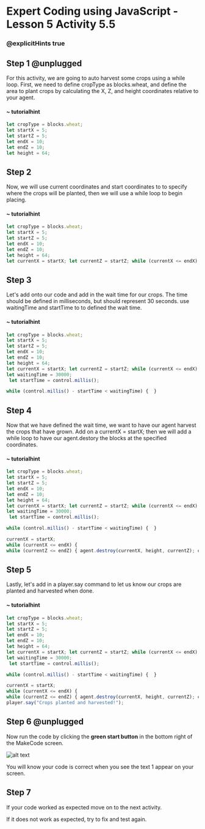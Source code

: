 
# Expert Coding using JavaScript - Lesson 5 Activity 5.5
### @explicitHints true

  

## Step 1 @unplugged

For this activity, we are going to auto harvest some crops using a while loop. First, we need to define cropType as blocks.wheat, and define the area to plant crops by calculating the X, Z, and height coordinates relative to your agent.

#### ~ tutorialhint

```javascript
let cropType = blocks.wheat;
let startX = 5;
let startZ = 5;
let endX = 10;
let endZ = 10;
let height = 64;
```



## Step 2

Now, we will use current coordinates and start coordinates to to specify where the crops will be planted, then we will use a while loop to begin placing.

#### ~ tutorialhint

```javascript
let cropType = blocks.wheat;
let startX = 5;
let startZ = 5;
let endX = 10;
let endZ = 10;
let height = 64;
let currentX = startX; let currentZ = startZ; while (currentX <= endX) { while (currentZ <= endZ) { agent.setSlot(1); agent.place(currentX, height, currentZ); currentZ++; } currentX++; currentZ = startZ; }
```

## Step 3

Let's add onto our code and add in the wait time for our crops. The time should be defined in milliseconds, but should represent 30 seconds. use waitingTime and startTime to to defined the wait time.

#### ~ tutorialhint

```javascript
let cropType = blocks.wheat;
let startX = 5;
let startZ = 5;
let endX = 10;
let endZ = 10;
let height = 64;
let currentX = startX; let currentZ = startZ; while (currentX <= endX) { while (currentZ <= endZ) { agent.setSlot(1); agent.place(currentX, height, currentZ); currentZ++; } currentX++; currentZ = startZ; }
let waitingTime = 30000; 
 let startTime = control.millis(); 

while (control.millis() - startTime < waitingTime) {  }


```

## Step 4

Now that we have defined the wait time, we want to have our agent harvest the crops that have grown. Add on a currentX = startX; then we will add a while loop to have our agent.destory the blocks at the specified coordinates.

#### ~ tutorialhint

```javascript
let cropType = blocks.wheat;
let startX = 5;
let startZ = 5;
let endX = 10;
let endZ = 10;
let height = 64;
let currentX = startX; let currentZ = startZ; while (currentX <= endX) { while (currentZ <= endZ) { agent.setSlot(1); agent.place(currentX, height, currentZ); currentZ++; } currentX++; currentZ = startZ; }
let waitingTime = 30000; 
 let startTime = control.millis(); 

while (control.millis() - startTime < waitingTime) {  }

currentX = startX; 
while (currentX <= endX) { 
while (currentZ <= endZ) { agent.destroy(currentX, height, currentZ); currentZ++; } currentX++; currentZ = startZ; }


```
## Step 5

Lastly, let's add in a player.say command to let us know our crops are planted and harvested when done.

#### ~ tutorialhint

```javascript
let cropType = blocks.wheat;
let startX = 5;
let startZ = 5;
let endX = 10;
let endZ = 10;
let height = 64;
let currentX = startX; let currentZ = startZ; while (currentX <= endX) { while (currentZ <= endZ) { agent.setSlot(1); agent.place(currentX, height, currentZ); currentZ++; } currentX++; currentZ = startZ; }
let waitingTime = 30000; 
 let startTime = control.millis(); 

while (control.millis() - startTime < waitingTime) {  }

currentX = startX; 
while (currentX <= endX) { 
while (currentZ <= endZ) { agent.destroy(currentX, height, currentZ); currentZ++; } currentX++; currentZ = startZ; }
player.say("Crops planted and harvested!");


```


  


## Step 6 @unplugged

Now run the code by clicking the **green start button** in the bottom right of the MakeCode screen.

  

![alt text](https://expertjs.codingcredentials.com/Lesson1/1.1/1.JPG?raw=true  "Start")

  

You will know your code is correct when you see the text 1 appear on your screen.

  
  
  

## Step 7

If your code worked as expected move on to the next activity.

  

If it does not work as expected, try to fix and test again.
